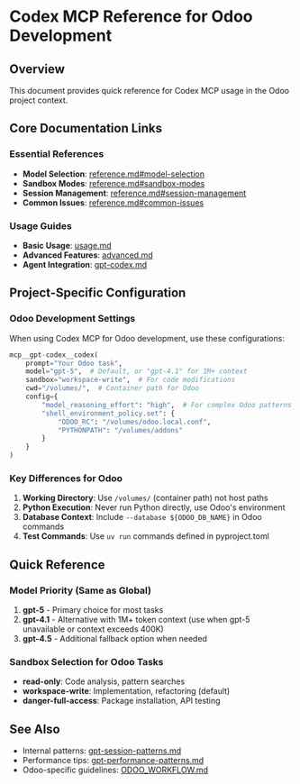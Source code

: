 # Codex MCP Reference for Odoo Development

## Overview

This document provides quick reference for Codex MCP usage in the Odoo project context.

## Core Documentation Links

### Essential References

- **Model Selection**: [reference.md#model-selection](../codex/reference.md#model-selection)
- **Sandbox Modes**: [reference.md#sandbox-modes](../codex/reference.md#sandbox-modes)
- **Session Management**: [reference.md#session-management](../codex/reference.md#session-management)
- **Common Issues**: [reference.md#common-issues](../codex/reference.md#common-issues)

### Usage Guides

- **Basic Usage**: [usage.md](../codex/usage.md)
- **Advanced Features**: [advanced.md](../codex/advanced.md)
- **Agent Integration**: [gpt-codex.md](../agents/gpt-codex.md)

## Project-Specific Configuration

### Odoo Development Settings

When using Codex MCP for Odoo development, use these configurations:

```python
mcp__gpt-codex__codex(
    prompt="Your Odoo task",
    model="gpt-5",  # Default, or "gpt-4.1" for 1M+ context
    sandbox="workspace-write",  # For code modifications
    cwd="/volumes/",  # Container path for Odoo
    config={
        "model_reasoning_effort": "high",  # For complex Odoo patterns
        "shell_environment_policy.set": {
            "ODOO_RC": "/volumes/odoo.local.conf",
            "PYTHONPATH": "/volumes/addons"
        }
    }
)
```

### Key Differences for Odoo

1. **Working Directory**: Use `/volumes/` (container path) not host paths
2. **Python Execution**: Never run Python directly, use Odoo's environment
3. **Database Context**: Include `--database ${ODOO_DB_NAME}` in Odoo commands
4. **Test Commands**: Use `uv run` commands defined in pyproject.toml

## Quick Reference

### Model Priority (Same as Global)

1. **gpt-5** - Primary choice for most tasks
2. **gpt-4.1** - Alternative with 1M+ token context (use when gpt-5 unavailable or context exceeds 400K)
3. **gpt-4.5** - Additional fallback option when needed

### Sandbox Selection for Odoo Tasks

- **read-only**: Code analysis, pattern searches
- **workspace-write**: Implementation, refactoring (default)
- **danger-full-access**: Package installation, API testing

## See Also

- Internal patterns: [gpt-session-patterns.md](../agent-patterns/gpt-session-patterns.md)
- Performance tips: [gpt-performance-patterns.md](../agent-patterns/gpt-performance-patterns.md)
- Odoo-specific guidelines: [ODOO_WORKFLOW.md](../ODOO_WORKFLOW.md)